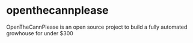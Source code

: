 # openthecannplease
OpenTheCannPlease is an open source project to build a fully automated growhouse for under $300
